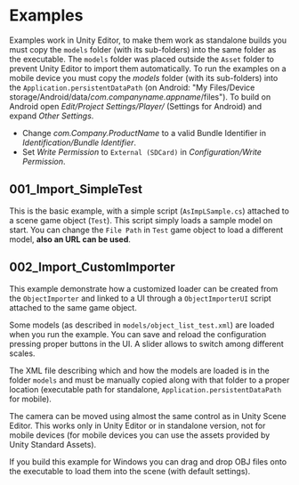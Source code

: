 # Examples

Examples work in Unity Editor, to make them work as standalone builds you must copy the `models` folder (with its sub-folders) into the same folder as the executable. The `models` folder was placed outside the `Asset` folder to prevent Unity Editor to import them automatically.
To run the examples on a mobile device you must copy the *models* folder (with its sub-folders) into the `Application.persistentDataPath` (on Android: "My Files/Device storage/Android/data/*com.companyname.appname*/files").
To build on Android open *Edit/Project Settings/Player/* (Settings for Android) and expand *Other Settings*.
* Change *com.Company.ProductName* to a valid Bundle Identifier in *Identification/Bundle Identifier*.
* Set *Write Permission* to `External (SDCard)` in *Configuration/Write Permission*.

## 001_Import_SimpleTest

This is the basic example, with a simple script (`AsImpLSample.cs`) attached to a scene game object (`Test`). This script simply loads a sample model on start.
You can change the `File Path` in `Test` game object to load a different model, **also an URL can be used**.

## 002_Import_CustomImporter

This example demonstrate how a customized loader can be created from the `ObjectImporter` and linked to a UI through a `ObjectImporterUI` script attached to the same game object.

Some models (as described in `models/object_list_test.xml`) are loaded when you run the example. You can save and reload the configuration pressing proper buttons in the UI. A slider allows to switch among different scales.

The XML file describing which and how the models are loaded is in the folder `models` and must be manually copied along with that folder to a proper location (executable path for standalone, `Application.persistentDataPath` for mobile).

The camera can be moved using almost the same control as in Unity Scene Editor. This works only in Unity Editor or in standalone version, not for mobile devices (for mobile devices you can use the assets provided by Unity Standard Assets).

If you build this example for Windows you can drag and drop OBJ files onto the executable to load them into the scene (with default settings).
